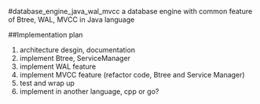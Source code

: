 #database_engine_java_wal_mvcc
a database engine with common feature of Btree, WAL, MVCC in Java language

##Implementation plan


1. architecture desgin, documentation
2. implement Btree, ServiceManager
3. implement WAL feature
4. implement MVCC feature (refactor code, Btree and Service Manager)
5. test and wrap up
6. implement in another language,  cpp or go?
